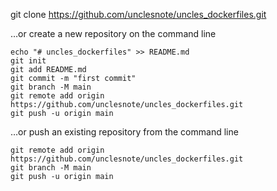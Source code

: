 git clone https://github.com/unclesnote/uncles_dockerfiles.git


…or create a new repository on the command line

```
echo "# uncles_dockerfiles" >> README.md
git init
git add README.md
git commit -m "first commit"
git branch -M main
git remote add origin https://github.com/unclesnote/uncles_dockerfiles.git
git push -u origin main
```

…or push an existing repository from the command line
```
git remote add origin https://github.com/unclesnote/uncles_dockerfiles.git
git branch -M main
git push -u origin main
```

